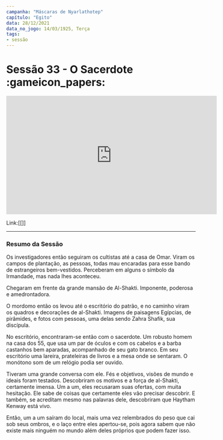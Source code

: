 ```yaml
---
campanha: "Máscaras de Nyarlathotep"
capítulo: "Egito"
data: 28/12/2021
data_no_jogo: 14/03/1925, Terça
tags: 
- sessão
---
```

# Sessão 33 - O Sacerdote :gameicon_papers:

<div align="center"><iframe width="560" height="315" src="https://www.youtube.com/embed/yz43gA4oj9U" title="YouTube video player" frameborder="0" allow="accelerometer; autoplay; clipboard-write; encrypted-media; gyroscope; picture-in-picture" allowfullscreen></iframe></div>

Link:[[]]

---
### Resumo da Sessão
Os investigadores então seguiram os cultistas até a casa de Omar. Viram os campos de plantação, as pessoas, todas mau encaradas para esse bando de estrangeiros bem-vestidos. Perceberam em alguns o símbolo da Irmandade, mas nada lhes aconteceu.

Chegaram em frente da grande mansão de Al-Shakti. Imponente, poderosa e amedrontadora.

O mordomo então os levou até o escritório do patrão, e no caminho viram os quadros e decorações de al-Shakti. Imagens de paisagens Egípcias, de pirâmides, e fotos com pessoas, uma delas sendo Zahra Shafik, sua discípula.

No escritório, encontraram-se então com o sacerdote. Um robusto homem na casa dos 55, que usa um par de óculos e com os cabelos e a barba castanhos bem aparadas, acompanhado de seu gato branco. Em seu escritório uma lareira, prateleiras de livros e a mesa onde se sentaram. O monótono som de um relógio podia ser ouvido.

Tiveram uma grande conversa com ele. Fés e objetivos, visões de mundo e ideais foram testados. Descobriram os motivos e a força de al-Shakti, certamente imensa. Um a um, eles recusaram suas ofertas, com muita hesitação. Ele sabe de coisas que certamente eles vão precisar descobrir. E também, se acreditam mesmo nas palavras dele, descobriram que Haytham Kenway está vivo.

Então, um a um saíram do local, mais uma vez relembrados do peso que cai sob seus ombros, e o laço entre eles apertou-se, pois agora sabem que não existe mais ninguém no mundo além deles próprios que podem fazer isso.

